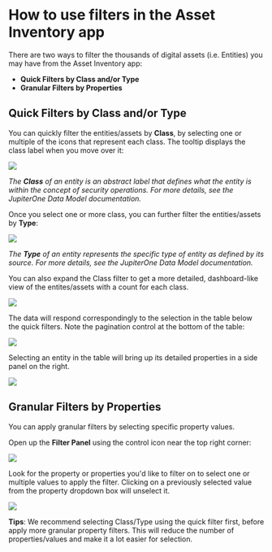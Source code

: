 # How to use filters in the Asset Inventory app

There are two ways to filter the thousands of digital assets (i.e. Entities) you
may have from the Asset Inventory app:

- **Quick Filters by Class and/or Type**
- **Granular Filters by Properties**

## Quick Filters by Class and/or Type

You can quickly filter the entities/assets by **Class**, by selecting one or
multiple of the icons that represent each class. The tooltip displays the class
label when you move over it:

![](../assets/asset-quick-filter-class.png)

_The **Class** of an entity is an abstract label that defines what the entity is
within the concept of security operations. For more details, see the JupiterOne
Data Model documentation._

Once you select one or more class, you can further filter the entities/assets by
**Type**:

![](../assets/asset-quick-filter-type.png)

_The **Type** of an entity represents the specific type of entity as defined by
its source. For more details, see the JupiterOne Data Model documentation._

You can also expand the Class filter to get a more detailed, dashboard-like view
of the entites/assets with a count for each class.

![](../assets/asset-quick-filter-class-expanded.png)

The data will respond correspondingly to the selection in the table below the
quick filters. Note the pagination control at the bottom of the table:

![](../assets/asset-pagination.png)

Selecting an entity in the table will bring up its detailed properties in a
side panel on the right.

![](../assets/asset-selected-entity-properties.png)

## Granular Filters by Properties

You can apply granular filters by selecting specific property values.

Open up the **Filter Panel** using the control icon near the top right corner:

![](../assets/asset-property-filter-button.png)

Look for the property or properties you'd like to filter on to select one or
multiple values to apply the filter. Clicking on a previously selected value
from the property dropdown box will unselect it.

![](../assets/asset-property-filter-select.png)

**Tips**: We recommend selecting Class/Type using the quick filter first, before
apply more granular property filters. This will reduce the number of
properties/values and make it a lot easier for selection.
